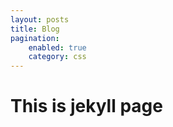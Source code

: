 ```yaml
---
layout: posts 
title: Blog
pagination:
    enabled: true
    category: css 
---
```

# This is jekyll page
